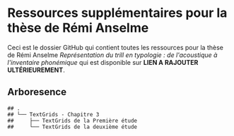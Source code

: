 Ressources supplémentaires pour la thèse de Rémi Anselme
================

Ceci est le dossier GitHub qui contient toutes les ressources pour la thèse de Rémi Anselme *Représentation du trill en typologie : de l'acoustique à l'inventaire phonémique* qui est disponible sur **LIEN A RAJOUTER ULTÉRIEUREMENT**.


## Arboresence

    ## .
    ## └── TextGrids - Chapitre 3
    ##     ├── TextGrids de la Première étude
    ##     └── TextGrids de la deuxième étude
